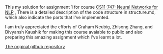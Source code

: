 This my solution for assignment 1 for course [CS11-747: Neural Networks for NLP](http://www.phontron.com/class/nn4nlp2020/) , There is a detailed description of the code structure in structure.md, which also indicate the parts that I've implemented. 

I am truly appreciated the efforts of Graham Neubig, Zhisong Zhang, and Divyansh Kaushik for making this course avaiable to public and also preparing this amazing assignment which I've learnt a lot.

[The original github repository](https://github.com/sfsf9797/minimalist-neural-network-toolkit-for-NLP)




